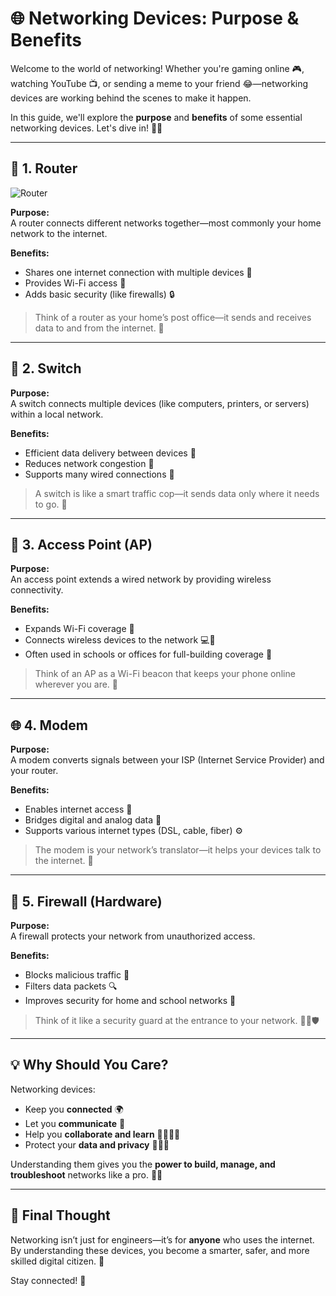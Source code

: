 # 🌐 Networking Devices: Purpose & Benefits

Welcome to the world of networking! Whether you're gaming online 🎮, watching YouTube 📺, or sending a meme to your friend 😂—networking devices are working behind the scenes to make it happen.

In this guide, we'll explore the **purpose** and **benefits** of some essential networking devices. Let's dive in! 🏊‍♂️

---

## 🧠 1. Router

![Router](https://upload.wikimedia.org/wikipedia/commons/thumb/3/34/Linksys-Wireless-G-Router.jpg/330px-Linksys-Wireless-G-Router.jpg)

**Purpose:**  
A router connects different networks together—most commonly your home network to the internet.

**Benefits:**

- Shares one internet connection with multiple devices 📶
- Provides Wi-Fi access 📡
- Adds basic security (like firewalls) 🔒

> Think of a router as your home’s post office—it sends and receives data to and from the internet. 📨

---

## 🔌 2. Switch

**Purpose:**  
A switch connects multiple devices (like computers, printers, or servers) within a local network.

**Benefits:**
- Efficient data delivery between devices 🚚
- Reduces network congestion 🚦
- Supports many wired connections 🧷

> A switch is like a smart traffic cop—it sends data only where it needs to go. 🚥

---

## 📡 3. Access Point (AP)

**Purpose:**  
An access point extends a wired network by providing wireless connectivity.

**Benefits:**
- Expands Wi-Fi coverage 📶
- Connects wireless devices to the network 💻📱
- Often used in schools or offices for full-building coverage 🏫

> Think of an AP as a Wi-Fi beacon that keeps your phone online wherever you are. 🗼

---

## 🌐 4. Modem

**Purpose:**  
A modem converts signals between your ISP (Internet Service Provider) and your router.

**Benefits:**
- Enables internet access 🛜
- Bridges digital and analog data 🧩
- Supports various internet types (DSL, cable, fiber) ⚙️

> The modem is your network’s translator—it helps your devices talk to the internet. 🔄

---

## 🔐 5. Firewall (Hardware)

**Purpose:**  
A firewall protects your network from unauthorized access.

**Benefits:**
- Blocks malicious traffic 🚫
- Filters data packets 🔍
- Improves security for home and school networks 🏰

> Think of it like a security guard at the entrance to your network. 🧍‍♂️🛡️

---

## 💡 Why Should You Care?

Networking devices:
- Keep you **connected** 🌍
- Let you **communicate** 💬
- Help you **collaborate and learn** 👩‍🏫👨‍💻
- Protect your **data and privacy** 🕵️‍♀️🔐

Understanding them gives you the **power to build, manage, and troubleshoot** networks like a pro. 🧠💪

---

## 🚀 Final Thought

Networking isn’t just for engineers—it’s for **anyone** who uses the internet. By understanding these devices, you become a smarter, safer, and more skilled digital citizen. 🌟

Stay connected! 👋

